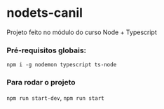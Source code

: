 # nodets-canil
Projeto feito no módulo do curso Node + Typescript

### Pré-requisitos globais:
`npm i -g nodemon typescript ts-node`

### Para rodar o projeto
`npm run start-dev`, `npm run start`